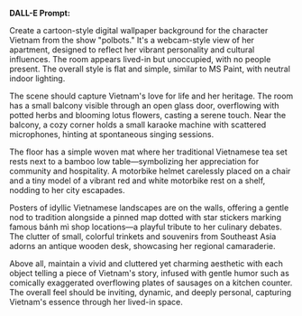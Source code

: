 **DALL-E Prompt:**

Create a cartoon-style digital wallpaper background for the character Vietnam from the show "polbots." It's a webcam-style view of her apartment, designed to reflect her vibrant personality and cultural influences. The room appears lived-in but unoccupied, with no people present. The overall style is flat and simple, similar to MS Paint, with neutral indoor lighting.

The scene should capture Vietnam's love for life and her heritage. The room has a small balcony visible through an open glass door, overflowing with potted herbs and blooming lotus flowers, casting a serene touch. Near the balcony, a cozy corner holds a small karaoke machine with scattered microphones, hinting at spontaneous singing sessions.

The floor has a simple woven mat where her traditional Vietnamese tea set rests next to a bamboo low table—symbolizing her appreciation for community and hospitality. A motorbike helmet carelessly placed on a chair and a tiny model of a vibrant red and white motorbike rest on a shelf, nodding to her city escapades.

Posters of idyllic Vietnamese landscapes are on the walls, offering a gentle nod to tradition alongside a pinned map dotted with star stickers marking famous bánh mì shop locations—a playful tribute to her culinary debates. The clutter of small, colorful trinkets and souvenirs from Southeast Asia adorns an antique wooden desk, showcasing her regional camaraderie.

Above all, maintain a vivid and cluttered yet charming aesthetic with each object telling a piece of Vietnam's story, infused with gentle humor such as comically exaggerated overflowing plates of sausages on a kitchen counter. The overall feel should be inviting, dynamic, and deeply personal, capturing Vietnam's essence through her lived-in space.
